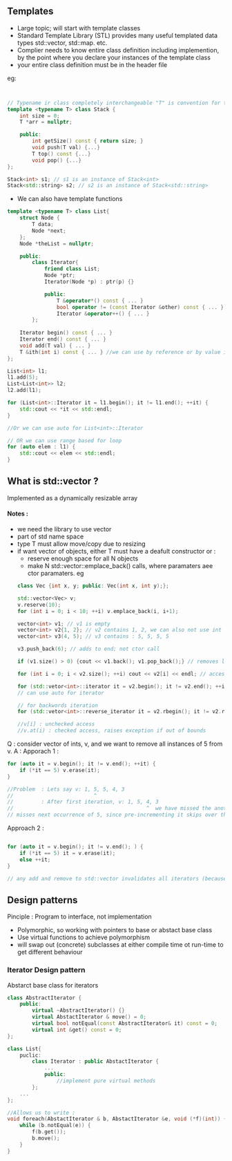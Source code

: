 ## Templates 
- Large topic; will start with template classes
- Standard Template Library (STL) provides many useful templated data types std::vector, std::map. etc.
- Complier needs to know entire class definition including implemention, by the point where you declare your instances of the template class
- your entire class definition must be in the header file

eg: 
```c++


// Typename ir class completely interchangeable "T" is convention for type name
template <typename T> class Stack {
    int size = 0;
    T *arr = nullptr;

    public:
        int getSize() const { return size; }
        void push(T val) {...}
        T top() const {...}
        void pop() {...}
};

Stack<int> s1; // s1 is an instance of Stack<int>
Stack<std::string> s2; // s2 is an instance of Stack<std::string>

```

- We can also have template functions
```c++
template <typename T> class List{
    struct Node {
        T data;
        Node *next;
    };
    Node *theList = nullptr;

    public:
        class Iterator{
            friend class List;
            Node *ptr;
            Iterator(Node *p) : ptr(p) {}

            public:
                T &operator*() const { ... }
                bool operator != (const Iterator &other) const { ... }
                Iterator &operator++() { ... }
        };
    
    Iterator begin() const { ... }
    Iterator end() const { ... }
    void add(T val) { ... }
    T &ith(int i) const { ... } //we can use by reference or by value its up to us
};

List<int> l1;
l1.add(5);
List<List<int>> l2;
l2.add(l1);

for (List<int>::Iterator it = l1.begin(); it != l1.end(); ++it) {
    std::cout << *it << std::endl;
}

//Or we can use auto for List<int>::Iterator 

// OR we can use range based for loop
for (auto elem : l1) {
    std::cout << elem << std::endl;
}

```

## What is std::vector ? 
Implemented as a dynamically resizable array

#### Notes :
- we need the library <vector> to use vector
- part of std name space
- type T must allow move/copy due to resizing
- if want vector of objects, either T must have a deafult constructor or : 
    - reserve enough space for all N objects
    - make N std::vector::emplace_back() calls, where paramaters aee ctor paramaters. 
    eg 
    ```c++
    class Vec {int x, y; public: Vec(int x, int y);};

    std::vector<Vec> v;
    v.reserve(10);
    for (int i = 0; i < 10; ++i) v.emplace_back(i, i+1);

    vector<int> v1; // v1 is empty
    vector<int> v2{1, 2}; // v2 contains 1, 2, we can also not use int since deafult type is int.
    vector<int> v3(4, 5); // v3 contains : 5, 5, 5, 5

    v3.push_back(6); // adds to end; not ctor call

    if (v1.size() > 0) {cout << v1.back(); v1.pop_back();} // removes last element
    
    for (int i = 0; i < v2.size(); ++i) cout << v2[i] << endl; // access elements

    for (std::vetor<int>::iterator it = v2.begin(); it != v2.end(); ++it) cout << *it << endl; // using iterators
    // can use auto for iterator

    // for backwords iteration
    for (std::vetor<int>::reverse_iterator it = v2.rbegin(); it != v2.rend(); ++it) cout << *it << endl; 

    //v[i] : unchecked access
    //v.at(i) : checked access, raises exception if out of bounds
    ```

Q : consider vector of ints, v, and we want to remove all instances of 5 from v. 
A : Apporach 1 : 
```c++
for (auto it = v.begin(); it != v.end(); ++it) {
    if (*it == 5) v.erase(it);
}

//Problem  : Lets say v: 1, 5, 5, 4, 3
//                          ^
//         : After first iteration, v: 1, 5, 4, 3 
//                                           ^  we have missed the another 5
// misses next occurrence of 5, since pre-incrementing it skips over the 5

```

Approach 2 : 
```c++

for (auto it = v.begin(); it != v.end(); ) {
    if (*it == 5) it = v.erase(it);
    else ++it;
}

// any add and remove to std::vector invalidates all iterators (because of resizing) so we want to "refresh it
```

## Design patterns
Pinciple : Program to interface, not implementation
- Polymorphic, so working with pointers to base or abstact base class
- Use virtual functions to achieve polymorphism
- will swap out (concrete) subclasses at either compile time ot run-time to get different behaviour

### Iterator Design pattern
Abstarct base class for iterators
```c++
class AbstractIterator {
    public:
        virtual ~AbstractIterator() {}
        virtual AbstactIterator & move() = 0;
        virtual bool notEqual(const AbstractIterator& it) const = 0;
        virtual int &get() const = 0;
};

class List{
    puclic:
        class Iterator : public AbstactIterator {
            ...
            public:
                //implement pure virtual methods
        };
    ...
};

//Allows us to write :
void foreach(AbstactIterator & b, AbstactIterator &e, void (*f)(int)) {
    while (b.notEqual(e)) {
        f(b.get());
        b.move();
    }
}
```
